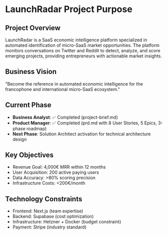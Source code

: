 # LaunchRadar Project Purpose

## Project Overview
LaunchRadar is a SaaS economic intelligence platform specialized in automated identification of micro-SaaS market opportunities. The platform monitors conversations on Twitter and Reddit to detect, analyze, and score emerging projects, providing entrepreneurs with actionable market insights.

## Business Vision
"Become the reference in automated economic intelligence for the francophone and international micro-SaaS ecosystem."

## Current Phase
- **Business Analyst**: ✅ Completed (project-brief.md)
- **Product Manager**: ✅ Completed (prd.md with 8 User Stories, 5 Epics, 3-phase roadmap)
- **Next Phase**: Solution Architect activation for technical architecture design

## Key Objectives
- Revenue Goal: 4,000€ MRR within 12 months
- User Acquisition: 200 active paying users
- Data Accuracy: >80% scoring precision
- Infrastructure Costs: <200€/month

## Technology Constraints
- Frontend: Next.js (team expertise)
- Backend: Supabase (cost optimization)
- Infrastructure: Hetzner + Docker (budget constraint)
- Payment: Stripe (industry standard)